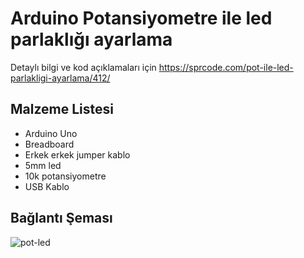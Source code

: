 # Arduino Potansiyometre ile led parlaklığı ayarlama 

Detaylı bilgi ve kod açıklamaları için https://sprcode.com/pot-ile-led-parlakligi-ayarlama/412/

<h2>Malzeme Listesi</h2>
  <ul>
    <li>Arduino Uno</li>
    <li>Breadboard</li>
    <li>Erkek erkek jumper kablo</li>
    <li>5mm led</li>
    <li> 10k potansiyometre</li>
    <li>USB Kablo</li>
</ul>

<h2> Bağlantı Şeması </h2>

![pot-led](https://user-images.githubusercontent.com/47007407/52275616-1efd6400-2961-11e9-8a13-c62ff3514b65.png)


